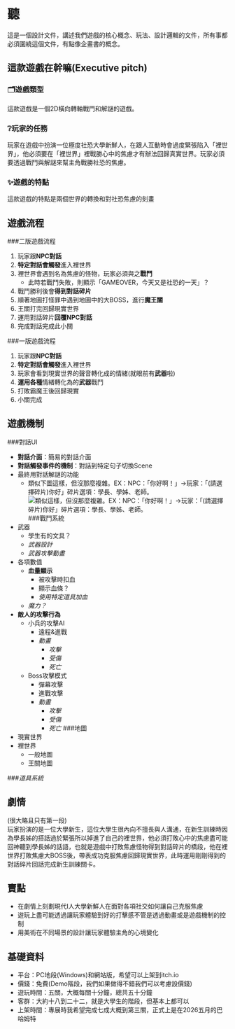 聽
====
這是一個設計文件，講述我們遊戲的核心概念、玩法、設計邏輯的文件，所有事都必須圍繞這個文件，有點像企畫書的概念。 

這款遊戲在幹嘛(Executive pitch)
-------
### :card_index_dividers:遊戲類型  
這款遊戲是一個2D橫向轉軸戰鬥和解謎的遊戲。  
### :grey_question:玩家的任務    
玩家在遊戲中扮演一位極度社恐大學新鮮人，在跟人互動時會過度緊張陷入「裡世界」，他必須要在「裡世界」裡戰勝心中的焦慮才有辦法回歸真實世界。玩家必須要透過戰鬥與解謎來幫主角戰勝社恐的焦慮。  
### :sparkles:遊戲的特點  
這款遊戲的特點是兩個世界的轉換和對社恐焦慮的刻畫

遊戲流程
-------
###二版遊戲流程
  1. 玩家跟**NPC對話**
  2. **特定對話會觸發**進入裡世界
  3. 裡世界會遇到名為焦慮的怪物，玩家必須與之**戰鬥**
      + 此時若戰鬥失敗，則顯示「GAMEOVER，今天又是社恐的一天」？
  5. 戰鬥勝利後會**得到對話碎片**
  6. 順著地圖打怪罪中遇到地圖中的大BOSS，進行**魔王關**
  7. 王關打完回歸現實世界
  8. 運用對話碎片**回覆NPC對話**
  9. 完成對話完成此小關  

###一版遊戲流程
  1. 玩家跟**NPC對話**
  2. **特定對話會觸發**進入裡世界
  3. 玩家會看到現實世界的聲音轉化成的情緒(就眼前有**武器**啦)
  5. **運用各種**情緒轉化為的**武器**戰鬥
  6. 打敗霸魔王後回歸現實
  7. 小關完成

遊戲機制
-------
###對話UI
+ **對話介面**：簡易的對話介面
+ **對話觸發事件的機制**：對話到特定句子切換Scene
+ 最終用對話解謎的功能
  + 類似下圖這樣，但沒那麼複雜。EX：NPC：「你好啊！」→玩家：「(請選擇碎片)你好」碎片選項：學長、學姊、老師。
    ![類似這樣，但沒那麼複雜。EX：NPC：「你好啊！」→玩家：「(請選擇碎片)你好」碎片選項：學長、學姊、老師。](https://truth.bahamut.com.tw/s01/202407/aa0628550e048c7baa78123c2952f292.JPG)
###戰鬥系統
+ 武器
  + 學生有的文具？
  + _武器設計_
  + _武器攻擊動畫_
+ 各項數值
  + **血量顯示**
    + 被攻擊時扣血
    + 顯示血條？
    + _使用特定道具加血_
  + _魔力？_
+ **敵人的攻擊行為**
  + 小兵的攻擊AI
    + 遠程&進戰
    + _動畫_
      + _攻擊_
      + _受傷_
      + _死亡_
  + Boss攻擊模式
    + 彈幕攻擊
    + 進戰攻擊
    + _動畫_
      + _攻擊_
      + _受傷_
      + _死亡_
###地圖
 + 現實世界
 + 裡世界
   + 一般地圖
   + 王關地圖

     
###_道具系統_
  
劇情 
-------
(很大略且只有第一段)  
玩家扮演的是一位大學新生，這位大學生很內向不擅長與人溝通，在新生訓練時因為學長姊的搭話過於緊張所以掉進了自己的裡世界，他必須打敗心中的焦慮盡可能回神聽到學長姊的話語，也就是遊戲中打敗焦慮怪物得到對話碎片的橋段，他在裡世界打敗焦慮大BOSS後，帶表成功克服焦慮回歸現實世界，此時運用剛剛得到的對話碎片回話完成新生訓練關卡。
    
賣點
-------
+ 在劇情上刻劃現代I人大學新鮮人在面對各項社交如何讓自己克服焦慮
+ 遊玩上盡可能透過讓玩家體驗到好的打擊感不管是透過動畫或是遊戲機制的控制
+ 用美術在不同場景的設計讓玩家體驗主角的心境變化

基礎資料
-------
+ 平台：PC地段(Windows)和網站版，希望可以上架到itch.io  
+ 價錢：免費(Demo階段，我們如果做得不錯我們可以考慮設價錢)  
+ 遊玩時間：五關，大概每關十分鐘，總共五十分鐘  
+ 客群：大約十八到二十二，就是大學生的階段，但基本上都可以  
+ 上架時間：專展時我希望完成七成大概到第三關，正式上是在2026五月的巴哈姆特
